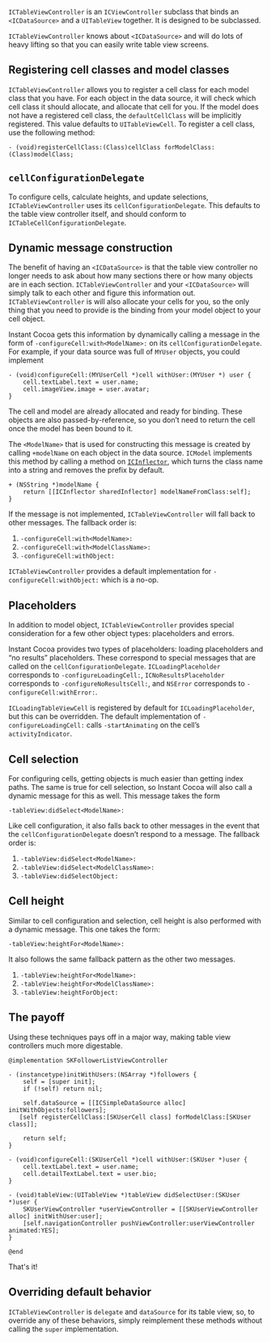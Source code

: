 `ICTableViewController` is an `ICViewController` subclass that binds an `<ICDataSource>` and a `UITableView` together. It is designed to be subclassed.

`ICTableViewController` knows about `<ICDataSource>` and will do lots of heavy lifting so that you can easily write table view screens.

## Registering cell classes and model classes

`ICTableViewController` allows you to register a cell class for each model class that you have. For each object in the data source, it will check which cell class it should allocate, and allocate that cell for you. If the model does not have a registered cell class, the `defaultCellClass` will be implicitly registered. This value defaults to `UITableViewCell`. To register a cell class, use the following method:

	- (void)registerCellClass:(Class)cellClass forModelClass:(Class)modelClass;

## `cellConfigurationDelegate`

To configure cells, calculate heights, and update selections, `ICTableViewController` uses its `cellConfigurationDelegate`. This defaults to the table view controller itself, and should conform to `ICTableCellConfigurationDelegate`.

## Dynamic message construction

The benefit of having an `<ICDataSource>` is that the table view controller no longer needs to ask about how many sections there or how many objects are in each section. `ICTableViewController` and your `<ICDataSource>` will simply talk to each other and figure this information out. `ICTableViewController` is will also allocate your cells for you, so the only thing that you need to provide is the binding from your model object to your cell object.

Instant Cocoa gets this information by dynamically calling a message in the form of `-configureCell:with<ModelName>:` on its `cellConfigurationDelegate`. For example, if your data source was full of `MYUser` objects, you could implement

	- (void)configureCell:(MYUserCell *)cell withUser:(MYUser *) user {
		cell.textLabel.text = user.name;
		cell.imageView.image = user.avatar;
	}

The cell and model are already allocated and ready for binding. These objects are also passed-by-reference, so you don’t need to return the cell once the model has been bound to it. 

The `<ModelName>` that is used for constructing this message is created by calling `+modelName` on each object in the data source. `ICModel` implements this method by calling a method on [`ICInflector`](../../core/inflector), which turns the class name into a string and removes the prefix by default.

    + (NSString *)modelName {
        return [[ICInflector sharedInflector] modelNameFromClass:self];
    }

If the message is not implemented, `ICTableViewController` will fall back to other messages. The fallback order is:

1. `-configureCell:with<ModelName>:`
2. `-configureCell:with<ModelClassName>:`
3. `-configureCell:withObject:`

`ICTableViewController` provides a default implementation for `-configureCell:withObject:` which is a no-op.

## Placeholders

In addition to model object, `ICTableViewController` provides special consideration for a few other object types: placeholders and errors.

Instant Cocoa provides two types of placeholders: loading placeholders and “no results” placeholders. These correspond to special messages that are called on the `cellConfigurationDelegate`. `ICLoadingPlaceholder` corresponds to `-configureLoadingCell:`, `ICNoResultsPlaceholder` corresponds to `-configureNoResultsCell:`, and `NSError` corresponds to `-configureCell:withError:`. 

`ICLoadingTableViewCell` is registered by default for `ICLoadingPlaceholder`, but this can be overridden. The default implementation of `-configureLoadingCell:` calls `-startAnimating` on the cell’s `activityIndicator`.

## Cell selection

For configuring cells, getting objects is much easier than getting index paths. The same is true for cell selection, so Instant Cocoa will also call a dynamic message for this as well. This message takes the form

	-tableView:didSelect<ModelName>:
 
Like cell configuration, it also falls back to other messages in the event that the `cellConfigurationDelegate` doesn’t respond to a message. The fallback order is:

1. `-tableView:didSelect<ModelName>:`
2. `-tableView:didSelect<ModelClassName>:`
3. `-tableView:didSelectObject:`

## Cell height

Similar to cell configuration and selection, cell height is also performed with a dynamic message. This one takes the form: 

	-tableView:heightFor<ModelName>:

It also follows the same fallback pattern as the other two messages.

1. `-tableView:heightFor<ModelName>:`
2. `-tableView:heightFor<ModelClassName>:`
3. `-tableView:heightForObject:`

## The payoff

Using these techniques pays off in a major way, making table view controllers much more digestable.

	@implementation SKFollowerListViewController

	- (instancetype)initWithUsers:(NSArray *)followers {
	    self = [super init];
	    if (!self) return nil;
    
	    self.dataSource = [[ICSimpleDataSource alloc] initWithObjects:followers];
       [self registerCellClass:[SKUserCell class] forModelClass:[SKUser class]];

	    return self;
	}

	- (void)configureCell:(SKUserCell *)cell withUser:(SKUser *)user {
	    cell.textLabel.text = user.name;
	    cell.detailTextLabel.text = user.bio;
	}

	- (void)tableView:(UITableView *)tableView didSelectUser:(SKUser *)user {
	    SKUserViewController *userViewController = [[SKUserViewController alloc] initWithUser:user];
	    [self.navigationController pushViewController:userViewController animated:YES];
	}

	@end

That's it!

## Overriding default behavior

`ICTableViewController` is `delegate` and `dataSource` for its table view, so, to override any of these behaviors, simply reimplement these methods without calling the `super` implementation.


